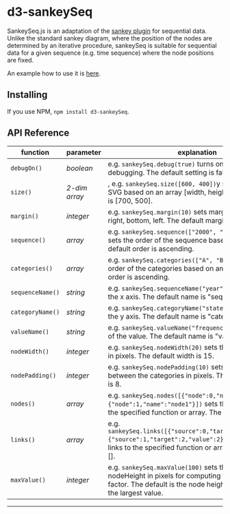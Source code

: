 # d3-sankeySeq

SankeySeq.js is an adaptation of the [sankey plugin](https://github.com/d3/d3-sankey) for sequential data. Unlike the standard sankey diagram, where the position of the nodes are determined
by an iterative procedure, sankeySeq is suitable for sequential data for a given sequence (e.g. time sequence) where the node positions are fixed. 

An example how to use it is [here](https://github.com/EE2dev/sequence-explorer).

## Installing

If you use NPM, `npm install d3-sankeySeq`. 

## API Reference

function | parameter | explanation
------------ | -------|------
`debugOn()` | *boolean* | e.g. `sankeySeq.debug(true)` turns on/off the console.log debugging. The default setting is false.
`size()` | *2-dim array* |, e.g. `sankeySeq.size([600, 400])`y sets size of the SVG based on an array [width, height]. The default size is [700, 500].
`margin()` | *integer* | e.g. `sankeySeq.margin(10)` sets margin in pixels for top, right, bottom, left. The default margin is 0 px.
`sequence()` | *array* | e.g. `sankeySeq.sequence(["2000", "2001", "2002"])` sets the order of the sequence based on an array. The default order is ascending.
`categories()` | *array* | e.g. `sankeySeq.categories(["A", "B", "C"])` sets the order of the categories based on an array. The default order is ascending.
`sequenceName()` | *string* | e.g. `sankeySeq.sequenceName("year")` sets the name of the x axis. The default name is "sequence".
`categoryName()` | *string* | e.g. `sankeySeq.categoryName("state")` sets the name of the y axis. The default name is "category".
`valueName()` | *string* | e.g. `sankeySeq.valueName("frequency")` sets the name of the value. The default name is "value".
`nodeWidth()` | *integer* | e.g. `sankeySeq.nodeWidth(20)` sets the width of a node in pixels. The default width is 15.
`nodePadding()` | *integer* | e.g. `sankeySeq.nodePadding(10)` sets the y-padding between the categories in pixels. The default padding is 8.
`nodes()` | *array* | e.g. `sankeySeq.nodes([{"node":0,"name":"node0"},{"node":1,"name":"node1"}])` sets the list of nodes to the specified function or array. The default is [].
`links()` | *array* | e.g. `sankeySeq.links([{"source":0,"target":2,"value":2},{"source":1,"target":2,"value":2}])` sets the list of links to the specified function or array. The default is [].
`maxValue()` | *integer* | e.g. `sankeySeq.maxValue(100)` sets the reference nodeHeight in pixels for computing the vertical scaling factor. The default is the node height of the node with the largest value.

-----------------------
